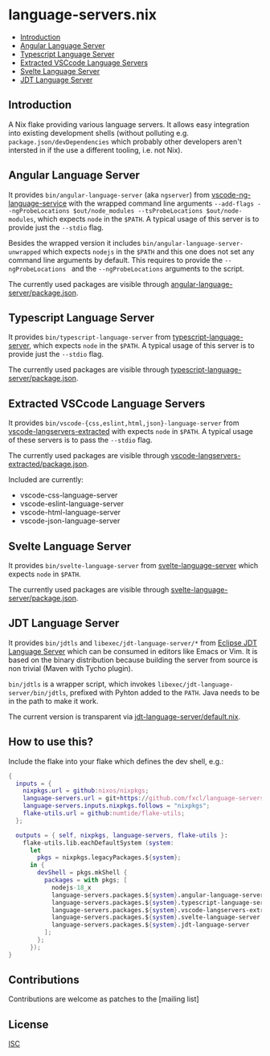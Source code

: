 # language-servers.nix

- [Introduction](#introduction)
- [Angular Language Server](#angular-language-server)
- [Typescript Language Server](#typescript-language-server)
- [Extracted VSCcode Language Servers](#extracted-vscode-language-servers)
- [Svelte Language Server](#svelte-language-server)
- [JDT Language Server](#jdk-language-server)


## Introduction

A Nix flake providing various language servers. It allows easy integration into existing development shells (without polluting e.g. `package.json/devDependencies` which probably other developers aren't intersted in if the use a different tooling, i.e. not Nix).


## Angular Language Server

It provides `bin/angular-language-server` (aka `ngserver`) from [vscode-ng-language-service](https://github.com/angular/vscode-ng-language-service) with the wrapped command line arguments `--add-flags --ngProbeLocations $out/node_modules --tsProbeLocations $out/node-modules`, which expects `node` in the `$PATH`. A typical usage of this server is to provide just the `--stdio` flag.

Besides the wrapped version it includes `bin/angular-language-server-unwrapped` which expects `nodejs` in the `$PATH` and this one does not set any command line arguments by default. This requires to provide the `--ngProbeLocations ` and the `--ngProbeLocations` arguments to the script.

The currently used packages are visible through [angular-language-server/package.json](./angular-language-server/package.json).


## Typescript Language Server

It provides `bin/typescript-language-server` from [typescript-language-server](https://github.com/typescript-language-server/typescript-language-server), which expects `node` in the `$PATH`. A typical usage of this server is to provide just the `--stdio` flag.

The currently used packages are visible through [typescript-language-server/package.json](./typescript-language-server/package.json).


## Extracted VSCcode Language Servers

It provides `bin/vscode-{css,eslint,html,json}-language-server` from [vscode-langservers-extracted](https://github.com/hrsh7th/vscode-langservers-extracted) with expects `node` in `$PATH`. A typical usage of these servers is to pass the `--stdio` flag.

The currently used packages are visible through [vscode-langservers-extracted/package.json](./vscode-langservers-extracted/package.json).

Included are currently:

- vscode-css-language-server
- vscode-eslint-language-server
- vscode-html-language-server
- vscode-json-language-server


## Svelte Language Server

It provides `bin/svelte-language-server` from [svelte-language-server](https://github.com/sveltejs/language-tools) which expects `node` in `$PATH`.

The currently used packages are visible through [svelte-language-server/package.json](./svelte-language-server/package.json).


## JDT Language Server

It provides `bin/jdtls` and `libexec/jdt-language-server/*` from [Eclipse JDT Language Server](https://github.com/eclipse/eclipse.jdt.ls) which can be consumed in editors like Emacs or Vim. It is based on the binary distribution because building the server from source is non trivial (Maven with Tycho plugin).

`bin/jdtls` is a wrapper script, which invokes `libexec/jdt-language-server/bin/jdtls`, prefixed with Pyhton added to the `PATH`. Java needs to be in the path to make it work.

The current version is transparent via [jdt-language-server/default.nix](jdt-language-server/default.nix).


## How to use this?

Include the flake into your flake which defines the dev shell, e.g.:

``` nix
{
  inputs = {
    nixpkgs.url = github:nixos/nixpkgs;
    language-servers.url = git+https://github.com/fxcl/language-servers.nix;
    language-servers.inputs.nixpkgs.follows = "nixpkgs";
    flake-utils.url = github:numtide/flake-utils;
  };

  outputs = { self, nixpkgs, language-servers, flake-utils }:
    flake-utils.lib.eachDefaultSystem (system:
      let
        pkgs = nixpkgs.legacyPackages.${system};
      in {
        devShell = pkgs.mkShell {
          packages = with pkgs; [
            nodejs-18_x
            language-servers.packages.${system}.angular-language-server
            language-servers.packages.${system}.typescript-language-server
            language-servers.packages.${system}.vscode-langservers-extracted
            language-servers.packages.${system}.svelte-language-server
            language-servers.packages.${system}.jdt-language-server
          ];
        };
      });
}
```


## Contributions

Contributions are welcome as patches to the [mailing list]


## License

[ISC](./LICENSE)
